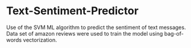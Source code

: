 # Text-Sentiment-Predictor
Use of the SVM ML algorithm to predict the sentiment of text messages. Data set of amazon reviews were used to train the model using bag-of-words vectorization.
